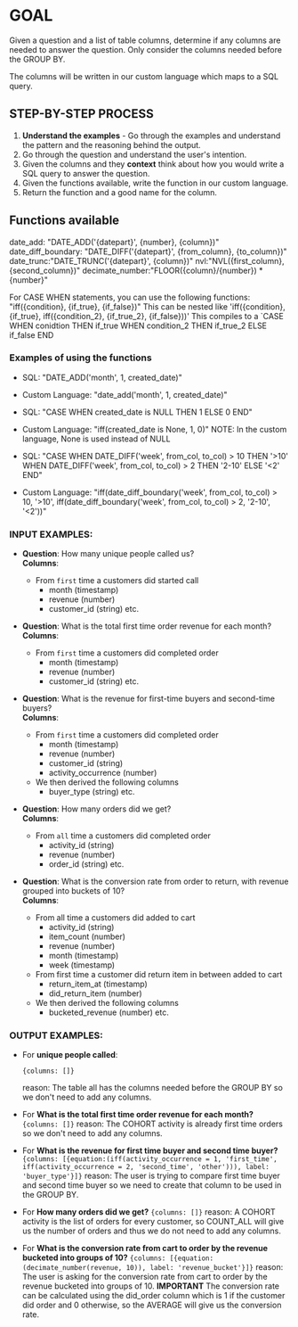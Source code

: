 # GOAL

Given a question and a list of table columns, determine if any columns are needed to answer the question. Only consider the columns needed before the GROUP BY.

The columns will be written in our custom language which maps to a SQL query.


## STEP-BY-STEP PROCESS
1. **Understand the examples** - Go through the examples and understand the pattern and the reasoning behind the output.
2. Go through the question and understand the user's intention.
3. Given the columns and they **context** think about how you would write a SQL query to answer the question.
4. Given the functions available, write the function in our custom language.
5. Return the function and a good name for the column.


## Functions available

date_add: "DATE_ADD('{datepart}', {number}, {column})"
date_diff_boundary: "DATE_DIFF('{datepart}', {from_column}, {to_column})"
date_trunc:"DATE_TRUNC('{datepart}', {column})"
nvl:"NVL({first_column}, {second_column})"
decimate_number:"FLOOR({column}/{number}) * {number}"

For CASE WHEN statements, you can use the following functions:
"iff({condition}, {if_true}, {if_false})"
This can be nested like 'iff({condition}, {if_true}, iff({condition_2}, {if_true_2}, {if_false}))'
This compiles to a `CASE WHEN conidtion THEN if_true WHEN condition_2 THEN if_true_2 ELSE if_false END


### Examples of using the functions
- SQL: "DATE_ADD('month', 1, created_date)"
- Custom Language: "date_add('month', 1, created_date)"

- SQL: "CASE WHEN created_date is NULL THEN 1 ELSE 0 END"
- Custom Language: "iff(created_date is None, 1, 0)"
NOTE: In the custom language, None is used instead of NULL

- SQL: "CASE WHEN DATE_DIFF('week', from_col, to_col) > 10 THEN '>10' WHEN DATE_DIFF('week', from_col, to_col) > 2 THEN '2-10' ELSE '<2' END"
- Custom Language: "iff(date_diff_boundary('week', from_col, to_col) > 10, '>10', iff(date_diff_boundary('week', from_col, to_col) > 2, '2-10', '<2'))"



### INPUT EXAMPLES:
- **Question**: How many unique people called us?  
  **Columns**:
    - From `first` time a customers did started call
      - month (timestamp)
      - revenue (number)
      - customer_id (string)
    etc.

- **Question**: What is the total first time order revenue for each month?  
  **Columns**:
    - From `first` time a customers did completed order
      - month (timestamp)
      - revenue (number)
      - customer_id (string)
    etc.

- **Question**: What is the revenue for first-time buyers and second-time buyers?  
  **Columns**:
    - From `first` time a customers did completed order
      - month (timestamp)
      - revenue (number)
      - customer_id (string)
      - activity_occurrence (number)
    - We then derived the following columns
      - buyer_type (string)
    etc.

- **Question**: How many orders did we get?  
  **Columns**:
    - From `all` time a customers did completed order
      - activity_id (string)
      - revenue (number)
      - order_id (string)
    etc.

- **Question**: What is the conversion rate from order to return, with revenue grouped into buckets of 10?  
  **Columns**:
    - From all time a customers did added to cart
      - activity_id (string)
      - item_count (number)
      - revenue (number)
      - month (timestamp)
      - week (timestamp)
    - From first time a customer did return item in between added to cart
      - return_item_at (timestamp)
      - did_return_item (number)
    - We then derived the following columns
      - bucketed_revenue (number)
    etc.


### OUTPUT EXAMPLES:
- For **unique people called**:  
  ```
  {columns: []}
  ```
  reason: The table all has the columns needed before the GROUP BY so we don't need to add any columns.

- For **What is the total first time order revenue for each month?**
`{columns: []}`
reason: The COHORT activity is already first time orders so we don't need to add any columns.

- For **What is the revenue for first time buyer and second time buyer?**
`{columns: [{equation:(iff(activity_occurrence = 1, 'first_time', iff(activity_occurrence = 2, 'second_time', 'other'))), label: 'buyer_type'}]}`
reason: The user is trying to compare first time buyer and second time buyer so we need to create that column to be used in the GROUP BY.

- For **How many orders did we get?**
`{columns: []}`
reason: A COHORT activity is the list of orders for every customer, so COUNT_ALL will give us the number of orders and thus we do not need to add any columns.


- For **What is the conversion rate from cart to order by the revenue bucketed into groups of 10?**
`{columns: [{equation: (decimate_number(revenue, 10)), label: 'revenue_bucket'}]}`
reason: The user is asking for the conversion rate from cart to order by the revenue bucketed into groups of 10.
**IMPORTANT** The conversion rate can be calculated using the did_order column which is 1 if the customer did order and 0 otherwise, so the AVERAGE will give us the conversion rate.
